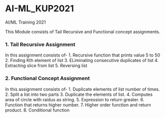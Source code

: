# AI-ML_KUP2021
AI/ML Training 2021

This Module consists of Tail Recursive and Functional concept assignments.

<h3>1. Tail Recursive Assignment </h3>
In this assignment consists of-
1. Recursive function that prints value 5 to 50
2. Finding Kth element of list
3. ELiminating consecutive duplicates of list
4. Extracting slice from list
5. Reversing list

<h3>2. Functional Concept Assignment </h3>
In this assignment consists of-
1. Duplicate elements of list number of times.
2. Split a list into two parts
3. Duplicate the elements of list.
4. Computes area of circle with raidus as string.
5. Expression to return greater.
6. Function that returns higher number.
7. Higher order function and return product.
8. Conditional function
